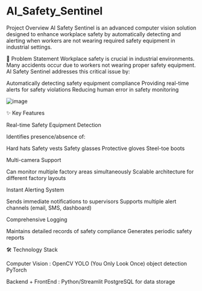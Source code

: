 # AI_Safety_Sentinel

Project Overview
AI Safety Sentinel is an advanced computer vision solution designed to enhance workplace safety by automatically detecting and alerting when workers are not wearing required safety equipment in industrial settings.

🎯 Problem Statement
Workplace safety is crucial in industrial environments. Many accidents occur due to workers not wearing proper safety equipment. AI Safety Sentinel addresses this critical issue by:

Automatically detecting safety equipment compliance
Providing real-time alerts for safety violations
Reducing human error in safety monitoring

![image](https://github.com/user-attachments/assets/501cf32c-5e9e-4ae2-87bf-23652e5b0847)

✨ Key Features

Real-time Safety Equipment Detection

Identifies presence/absence of:

Hard hats
Safety vests
Safety glasses
Protective gloves
Steel-toe boots


Multi-camera Support

Can monitor multiple factory areas simultaneously
Scalable architecture for different factory layouts


Instant Alerting System

Sends immediate notifications to supervisors
Supports multiple alert channels (email, SMS, dashboard)


Comprehensive Logging

Maintains detailed records of safety compliance
Generates periodic safety reports

🛠 Technology Stack

Computer Vision :
OpenCV
YOLO (You Only Look Once) object detection
PyTorch

Backend + FrontEnd :
Python/Streamlit
PostgreSQL for data storage
